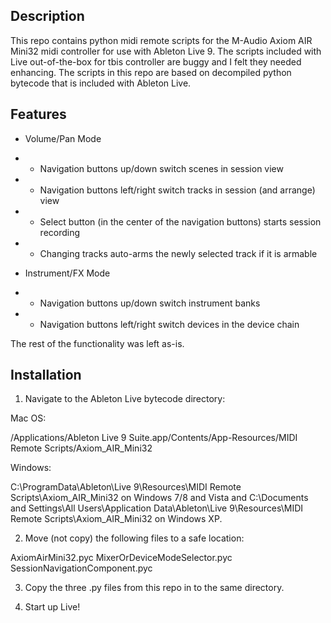 Description 
-----------

This repo contains python midi remote scripts for the M-Audio Axiom AIR Mini32 midi controller for use with Ableton Live 9. The scripts included with Live out-of-the-box for tbis controller are buggy and I felt they needed enhancing. The scripts in this repo are based on decompiled python bytecode that is included with Ableton Live.

Features
--------

 - Volume/Pan Mode
 - - Navigation buttons up/down switch scenes in session view
 - - Navigation buttons left/right switch tracks in session (and arrange) view
 - - Select button (in the center of the navigation buttons) starts session recording
 - - Changing tracks auto-arms the newly selected track if it is armable

 - Instrument/FX Mode
 - - Navigation buttons up/down switch instrument banks
 - - Navigation buttons left/right switch devices in the device chain

The rest of the functionality was left as-is.

Installation
------------

1) Navigate to the Ableton Live bytecode directory:

 Mac OS:

/Applications/Ableton Live 9 Suite.app/Contents/App-Resources/MIDI Remote Scripts/Axiom_AIR_Mini32

 Windows:

C:\ProgramData\Ableton\Live 9\Resources\MIDI Remote Scripts\Axiom_AIR_Mini32 on Windows 7/8 and Vista and C:\Documents and Settings\All Users\Application Data\Ableton\Live 9\Resources\MIDI Remote Scripts\Axiom_AIR_Mini32 on Windows XP.

2) Move (not copy) the following files to a safe location:

AxiomAirMini32.pyc	 MixerOrDeviceModeSelector.pyc SessionNavigationComponent.pyc

3) Copy the three .py files from this repo in to the same directory.

4) Start up Live!